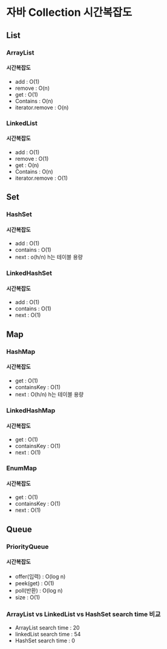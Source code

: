 # 자바 Collection 시간복잡도

## List
### ArrayList

#### 시간복잡도
+ add             : O(1)
+ remove          : O(n)
+ get             : O(1)
+ Contains        : O(n)
+ iterator.remove : O(n)


### LinkedList

#### 시간복잡도
+ add             : O(1)
+ remove          : O(1)
+ get             : O(n)
+ Contains        : O(n)
+ iterator.remove : O(1)

## Set
### HashSet

#### 시간복잡도
+ add         :   O(1)
+ contains    :   O(1)
+ next        :   o(h/n) h는 테이블 용량


### LinkedHashSet

#### 시간복잡도
+ add       : O(1)
+ contains  : O(1)
+ next      : O(1)

## Map
### HashMap

#### 시간복잡도
+ get           : O(1)
+ containsKey   : O(1)
+ next          : O(h/n) h는 테이블 용량


### LinkedHashMap

#### 시간복잡도
+ get           : O(1)
+ containsKey   : O(1)
+ next          : O(1)

### EnumMap

#### 시간복잡도
+ get           : O(1)
+ containsKey   : O(1)
+ next          : O(1)

## Queue
### PriorityQueue

#### 시간복잡도
+ offer(입력)   : O(log n)
+ peek(get)     : O(1)
+ poll(반환)    : O(log n)
+ size          : O(1)

### ArrayList vs LinkedList vs HashSet search time 비교

+ ArrayList search time : 20
+ linkedList search time : 54
+ HashSet search time : 0
